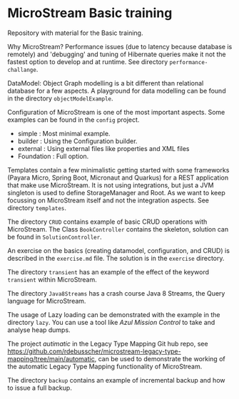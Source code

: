 # MicroStream Basic training

Repository with material for the Basic training.

Why MicroStream? Performance issues (due to latency because database is remotely) and 'debugging' and tuning of Hibernate queries make it not the fastest option to develop and at runtime. See directory `performance-challange`.

DataModel: Object Graph modelling is a bit different than relational database for a few aspects. A playground for data modelling can be found in the directory `objectModelExample`.

Configuration of MicroStream is one of the most important aspects. Some examples can be found in the `config` project.

- simple : Most minimal example.
- builder : Using the Configuration builder.
- external : Using external files like properties and XML files
- Foundation : Full option.

Templates contain a few minimalistic getting started with some frameworks (Payara Micro, Spring Boot, Micronaut and Quarkus) for a REST application that make use MicroStream. It is not using integrations, but just a JVM singleton is used to define StorageManager and Root. As we want to keep focussing on MicroStream itself and not the integration aspects. See directory `templates`.

The directory `CRUD` contains example of basic CRUD operations with MicroStream.  The Class `BookController` contains the skeleton, solution can be found in `SolutionController`.

An exercise on the basics (creating datamodel, configuration, and CRUD) is described in the `exercise.md` file. The solution is in the `exercise` directory.

The directory `transient` has an example of the effect of the keyword `transient` within MicroStream.

The directory `Java8Streams` has a crash course Java 8 Streams, the Query language for MicroStream.

The usage of Lazy loading can be demonstrated with the example in the directory `lazy`. You can use a tool like _Azul Mission Control_  to take and analyse heap dumps.

The project _autimatic_ in the Legacy Type Mapping Git hub repo, see https://github.com/rdebusscher/microstream-legacy-type-mapping/tree/main/automatic, can be used to demonstrate the working of the automatic Legacy Type Mapping functionality of MicroStream.

The directory `backup` contains an example of incremental backup and how to issue a full backup.
